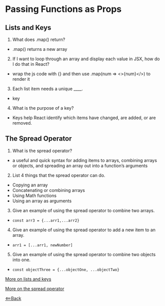 # Passing Functions as Props

## Lists and Keys

1. What does .map() return?
  - .map() returns a new array

2. If I want to loop through an array and display each value in JSX, how do I do that in React?
  - wrap the js code with {} and then use .map(num => <>{num}</>) to render it

3. Each list item needs a unique ____.
  - key

4. What is the purpose of a key?
  - Keys help React identify which items have changed, are added, or are removed.

## The Spread Operator

1. What is the spread operator?
  - a useful and quick syntax for adding items to arrays, combining arrays or objects, and spreading an array out into a function’s arguments

2. List 4 things that the spread operator can do.
  - Copying an array
  - Concatenating or combining arrays
  - Using Math functions
  - Using an array as arguments

3. Give an example of using the spread operator to combine two arrays.
  - `const arr3 = {...arr1,...arr2}`

4. Give an example of using the spread operator to add a new item to an array.
  - `arr1 = [...arr1, newNumber]`

5. Give an example of using the spread operator to combine two objects into one.
  - `const objectThree = {...objectOne, ...objectTwo}`

[More on lists and keys](https://reactjs.org/docs/lists-and-keys.html)

[More on the spread operator](https://medium.com/coding-at-dawn/how-to-use-the-spread-operator-in-javascript-b9e4a8b06fab)

[<==Back](README.md)